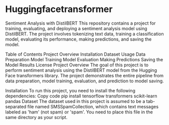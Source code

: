 # Huggingfacetransformer
Sentiment Analysis with DistilBERT
This repository contains a project for training, evaluating, and deploying a sentiment analysis model using DistilBERT. The project involves tokenizing text data, training a classification model, evaluating its performance, making predictions, and saving the model.

Table of Contents
Project Overview
Installation
Dataset
Usage
Data Preparation
Model Training
Model Evaluation
Making Predictions
Saving the Model
Results
License
Project Overview
The goal of this project is to perform sentiment analysis using the DistilBERT model from the Hugging Face transformers library. The project demonstrates the entire pipeline from data preparation, model training, evaluation, and prediction to model saving.

Installation
To run this project, you need to install the following dependencies:
Copy code
pip install tensorflow transformers scikit-learn pandas
Dataset
The dataset used in this project is assumed to be a tab-separated file named SMSSpamCollection, which contains text messages labeled as 'ham' (not spam) or 'spam'. You need to place this file in the same directory as your script.
